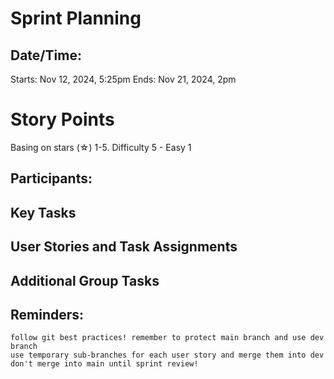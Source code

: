 # Sprint Planning

## Date/Time: 
Starts: Nov 12, 2024, 5:25pm 
Ends: Nov 21, 2024, 2pm

# Story Points 

Basing on stars (☆) 1-5. Difficulty 5 - Easy 1 

## Participants:



## Key Tasks

## User Stories and Task Assignments


## Additional Group Tasks

## Reminders: 

    follow git best practices! remember to protect main branch and use dev branch
    use temporary sub-branches for each user story and merge them into dev
    don't merge into main until sprint review!